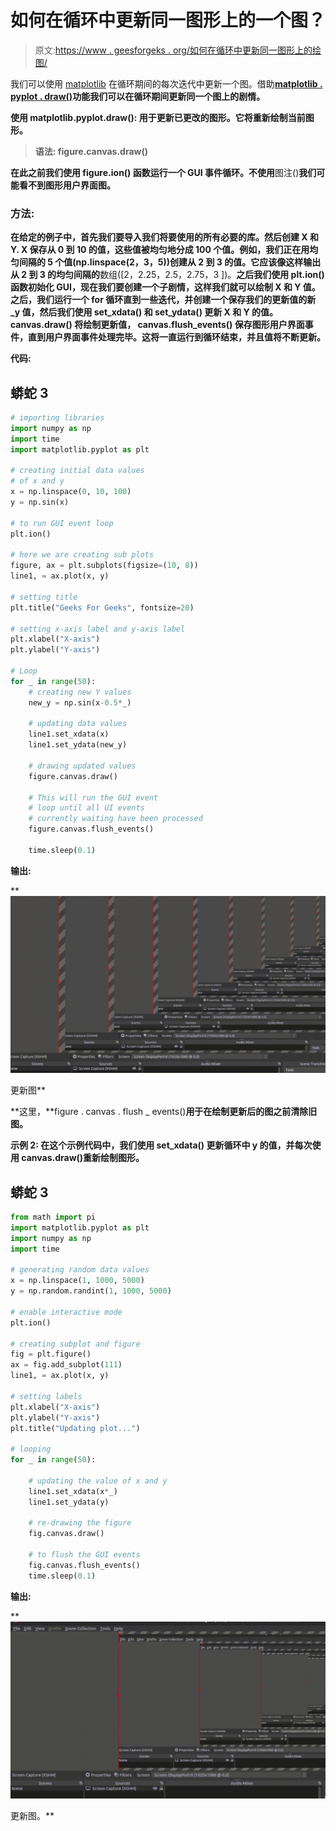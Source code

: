 # 如何在循环中更新同一图形上的一个图？

> 原文:[https://www . geesforgeks . org/如何在循环中更新同一图形上的绘图/](https://www.geeksforgeeks.org/how-to-update-a-plot-on-same-figure-during-the-loop/)

我们可以使用 [matplotlib](https://www.geeksforgeeks.org/python-introduction-matplotlib/) 在循环期间的每次迭代中更新一个图。借助[**matplotlib . pyplot . draw()**](https://www.geeksforgeeks.org/matplotlib-pyplot-draw-in-python/)**功能我们可以在循环期间更新同一个图上的剧情。**

****使用 matplotlib.pyplot.draw():** 用于更新已更改的图形。它将重新绘制当前图形。**

> ****语法:** figure.canvas.draw()**

**在此之前我们使用 **figure.ion()** 函数运行一个 GUI 事件循环。不使用**图注()**我们可能看不到图形用户界面图。**

### **方法:**

**在给定的例子中，首先我们要导入我们将要使用的所有必要的库。然后创建 **X** 和 **Y. X** 保存从 0 到 10 的值，这些值被均匀地分成 100 个值。例如，我们正在用均匀间隔的 5 个值(np.linspace(2，3，5))创建从 2 到 3 的值。它应该像这样输出从 2 到 3 的均匀间隔的**数组([2，2.25，2.5，2.75，3 ])。**之后我们使用 **plt.ion()** 函数初始化 GUI，现在我们要创建一个子剧情，这样我们就可以绘制 **X 和 Y** 值。之后，我们运行一个 for 循环直到一些迭代，并创建一个保存我们的更新值的新 _y 值，然后我们使用 **set_xdata()** 和 **set_ydata()** 更新 **X 和 Y** 的值。 **canvas.draw()** 将绘制更新值， **canvas.flush_events()** 保存图形用户界面事件，直到用户界面事件处理完毕。这将一直运行到循环结束，并且值将不断更新。**

****代码:****

## **蟒蛇 3**

```py
# importing libraries
import numpy as np
import time
import matplotlib.pyplot as plt

# creating initial data values
# of x and y
x = np.linspace(0, 10, 100)
y = np.sin(x)

# to run GUI event loop
plt.ion()

# here we are creating sub plots
figure, ax = plt.subplots(figsize=(10, 8))
line1, = ax.plot(x, y)

# setting title
plt.title("Geeks For Geeks", fontsize=20)

# setting x-axis label and y-axis label
plt.xlabel("X-axis")
plt.ylabel("Y-axis")

# Loop
for _ in range(50):
    # creating new Y values
    new_y = np.sin(x-0.5*_)

    # updating data values
    line1.set_xdata(x)
    line1.set_ydata(new_y)

    # drawing updated values
    figure.canvas.draw()

    # This will run the GUI event
    # loop until all UI events
    # currently waiting have been processed
    figure.canvas.flush_events()

    time.sleep(0.1)
```

****输出:****

**![](img/d2a3b4dde78b83b2809e509a1905fb75.png)

更新图** 

**这里，**figure . canvas . flush _ events()**用于在绘制更新后的图之前清除旧图。**

****示例 2:** 在这个示例代码中，我们使用 **set_xdata()** 更新循环中 y 的值，并每次使用 canvas.draw()重新绘制图形。**

## **蟒蛇 3**

```py
from math import pi
import matplotlib.pyplot as plt
import numpy as np
import time

# generating random data values
x = np.linspace(1, 1000, 5000)
y = np.random.randint(1, 1000, 5000)

# enable interactive mode
plt.ion()

# creating subplot and figure
fig = plt.figure()
ax = fig.add_subplot(111)
line1, = ax.plot(x, y)

# setting labels
plt.xlabel("X-axis")
plt.ylabel("Y-axis")
plt.title("Updating plot...")

# looping
for _ in range(50):

    # updating the value of x and y
    line1.set_xdata(x*_)
    line1.set_ydata(y)

    # re-drawing the figure
    fig.canvas.draw()

    # to flush the GUI events
    fig.canvas.flush_events()
    time.sleep(0.1)
```

****输出:****

**![](img/22458bf6242dc217693c65434e72820f.png)

更新图。**